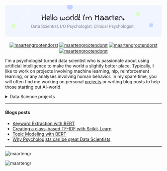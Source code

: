 ![image](https://raw.githubusercontent.com/MaartenGr/MaartenGr/master/images/header.png)

<p align="center">
<a href="https://medium.com/@maartengrootendorst" target="blank"><img align="center" src="https://img.shields.io/badge/-medium-7CB342?style=for-the-badge&labelColor=7CB342&logo=Medium&link=https://medium.com/@maartengrootendorst" alt="maartengrootendorst"/></a>
<a href="https://www.linkedin.com/in/mgrootendorst/" target="blank"><img align="center" src="https://img.shields.io/badge/-LinkedIn-039BE5?style=for-the-badge&logo=Linkedin&logoColor=white&link=https://www.linkedin.com/in/mgrootendorst/" alt="maartengrootendorst"/></a>
<a href="https://twitter.com/maartengr" target="blank"><img align="center" src="https://img.shields.io/badge/-Twitter-A7C0FF?style=for-the-badge&logo=Twitter&logoColor=white&link=https://twitter.com/maartengr" alt="maartengrootendorst"/></a>
<a href="https://github.com/MaartenGr/Projects" target="blank"><img align="center" src="https://img.shields.io/badge/-Projects-828091?style=for-the-badge&logo=Github&logoColor=white&link=https://github.com/MaartenGr/Projects" alt="maartengrootendorst"/></a>

</p>

I'm a psychologist turned data scientist who is passionate about using artificial
intelligence to make the world a slightly better place. Typically, I like to 
work on projects involving machine learning, nlp, reinforcement learning, or 
any analyses involving human behavior. In my spare time, you will often
find me working on personal [projects](https://github.com/MaartenGr/Projects) 
or writing blog posts to help those starting out AI-world.

<details>
<summary>Data Science projects</summary>
  
  <!---
  | Command | Description |
| --- | --- |
| [Vectors of Locally Aggregated Concepts](https://github.com/MaartenGr/VLAC) | <img src="https://img.shields.io/badge/-NLP-red"> <img src="https://img.shields.io/badge/-Python-blue">|
| ... | ... |
  --->
  
| Project | Tags |
| --- | --- |
| [**BERTopic**: Topic Modeling with BERT](https://github.com/MaartenGr/BERTopic) | <img src="https://img.shields.io/badge/-PyPi-blue"> <img src="https://img.shields.io/badge/-Embeddings-red"> <img src="https://img.shields.io/badge/-cTFIDF-red"> <img src="https://img.shields.io/badge/-UMAP-81D4FA"> <img src="https://img.shields.io/badge/-HDBSCAN-81D4FA"> <img src="https://img.shields.io/badge/-Python-blue">|
| [**KeyBERT**: Keyword Extraction with BERT](https://github.com/MaartenGr/KeyBERT) | <img src="https://img.shields.io/badge/-PyPi-blue"> <img src="https://img.shields.io/badge/-Embeddings-red"> <img src="https://img.shields.io/badge/-MMR-81D4FA"> <img src="https://img.shields.io/badge/-Python-blue">|
| [**SoAn**: Analyzing WhatsApp Messages](https://github.com/MaartenGr/soan) | <img src="https://img.shields.io/badge/-NLP-red"> <img src="https://img.shields.io/badge/-Text%20Mining-red"> <img src="https://img.shields.io/badge/-Python-blue"> |
| [**VLAC**: Vectors of Locally Aggregated Concepts](https://github.com/MaartenGr/VLAC) | <img src="https://img.shields.io/badge/-PyPi-blue"> <img src="https://img.shields.io/badge/-Published-212121"> <img src="https://img.shields.io/badge/-Word%20Embeddings-red"> <img src="https://img.shields.io/badge/-kMeans-81D4FA"> <img src="https://img.shields.io/badge/-Python-blue">|
| [**c-TF-IDF**: Class-based TF-IDF](https://github.com/MaartenGr/cTFIDF) | <img src="https://img.shields.io/badge/-NLP-red"> <img src="https://img.shields.io/badge/-Feature%20Extraction-red"> <img src="https://img.shields.io/badge/-Python-blue"> |
| [**ReinLife**: Artificial Life with Reinforcement Learning](https://github.com/MaartenGr/ReinLife) | <img src="https://img.shields.io/badge/-Reinforcement%20Learning-green"> <img src="https://img.shields.io/badge/-Deep%20Learning-yellow"> <img src="https://img.shields.io/badge/-Python-blue"> |
| [**Reviewer**: Character Popularity](https://github.com/MaartenGr/Reviewer) | <img src="https://img.shields.io/badge/-BERT-red"> <img src="https://img.shields.io/badge/-NER-red"> <img src="https://img.shields.io/badge/-Sentiment-red"> <img src="https://img.shields.io/badge/-Scraper-red"> <img src="https://img.shields.io/badge/-Python-blue"> |
| [Board Game Exploration](https://github.com/MaartenGr/boardgame) | <img src="https://img.shields.io/badge/-Visualization-purple"> <img src="https://img.shields.io/badge/-Streamlit-purple"> <img src="https://img.shields.io/badge/-Heroku-90A4AE"> <img src="https://img.shields.io/badge/-Python-blue"> |
| [Statistically Generated Disney Tournament](https://github.com/MaartenGr/DisneyTournament) | <img src="https://img.shields.io/badge/-Statistics-grey"> <img src="https://img.shields.io/badge/-Scraper-red"> <img src="https://img.shields.io/badge/-Python-blue"> <img src="https://img.shields.io/badge/-R-blue"> |
| [Pothole Detection](https://github.com/MaartenGr/PotholeDetection) | <img src="https://img.shields.io/badge/-Deep%20Learning-yellow"> <img src="https://img.shields.io/badge/-Keras-yellow"> <img src="https://img.shields.io/badge/-Python-blue"> |
| [Optimizing Emté Routes](https://github.com/MaartenGr/Projects/blob/master/Notebooks/RouteOptimization.ipynb) | <img src="https://img.shields.io/badge/-ILP-90A4AE"> <img src="https://img.shields.io/badge/-Simmulated%20Annealing-90A4AE"> <img src="https://img.shields.io/badge/-Python-blue"> |
| [Exploring Explainable ML](https://github.com/MaartenGr/InterpretableML) | <img src="https://img.shields.io/badge/-SHAP-81D4FA"> <img src="https://img.shields.io/badge/-LIME-81D4FA"> <img src="https://img.shields.io/badge/-Python-blue"> |
| [Deploying a Machine Learning Model](https://github.com/MaartenGr/ML-API) | <img src="https://img.shields.io/badge/-Docker-90A4AE"> <img src="https://img.shields.io/badge/-FastAPI-90A4AE"> <img src="https://img.shields.io/badge/-Python-blue"> |
| [Retro Games Reinforcement Learning](https://github.com/MaartenGr/ReinforcementLearning) | <img src="https://img.shields.io/badge/-Reinforcement%20Learning-green"> <img src="https://img.shields.io/badge/-Python-blue"> |
| [Statistical Cross-Validation Techniques](https://github.com/MaartenGr/validation) | <img src="https://img.shields.io/badge/-Wilcoxon-grey"> <img src="https://img.shields.io/badge/-McNemar-grey"> <img src="https://img.shields.io/badge/-Python-blue"> |
| [Cluster Analysis: Creating Customer Segments](https://github.com/MaartenGr/CustomerSegmentation/blob/master/Customer%20Segmentation.ipynb) | <img src="https://img.shields.io/badge/-DBSCAN-81D4FA"> <img src="https://img.shields.io/badge/-kMeans-81D4FA"> <img src="https://img.shields.io/badge/-Python-blue"> |
| [Exploring Advanced Feature Engineering Techniques](https://github.com/MaartenGr/feature-engineering) | <img src="https://img.shields.io/badge/-SMOTE-90A4AE"> <img src="https://img.shields.io/badge/-DFS-90A4AE"> <img src="https://img.shields.io/badge/-Python-blue"> |
| [Predicting and Optimizing Auction Prices](https://github.com/MaartenGr/Projects/blob/master/Notebooks/AuctionAnalysis.ipynb) | <img src="https://img.shields.io/badge/-LightGBM-81D4FA"> <img src="https://img.shields.io/badge/-Genetic%20Algorithms-90A4AE"> <img src="https://img.shields.io/badge/-Python-blue"> |
| [Statistical Analysis using the Hurdle Model](https://github.com/MaartenGr/Projects/blob/master/Notebooks/AppStoreAnalysis.ipynb) | <img src="https://img.shields.io/badge/-Hurdle-grey"> <img src="https://img.shields.io/badge/-ZINB%20Regression-grey"> <img src="https://img.shields.io/badge/-Python-blue"> |
| [Predict and optimize demand](https://github.com/MaartenGr/Projects/blob/master/Notebooks/simulation.ipynb) | <img src="https://img.shields.io/badge/-XGBoost-81D4FA"> <img src="https://img.shields.io/badge/-Bayesian%20Optimization-90A4AE"> <img src="https://img.shields.io/badge/-Python-blue"> |
| [Analyzing Google Takeout Data](https://github.com/MaartenGr/Projects/blob/master/Notebooks/GoogleTakeout.ipynb) | <img src="https://img.shields.io/badge/-Visualization-purple"> <img src="https://img.shields.io/badge/-Python-blue"> |
| [Cars Dashboard](https://github.com/MaartenGr/cars_dashboard) | <img src="https://img.shields.io/badge/-Visualization-purple"> <img src="https://img.shields.io/badge/-Dash-purple">  <img src="https://img.shields.io/badge/-Python-blue"> |
| [Qwixx Visualization](https://github.com/MaartenGr/Projects/blob/master/Notebooks/Scorecard.ipynb) | <img src="https://img.shields.io/badge/-Visualization-purple"> <img src="https://img.shields.io/badge/-Python-blue"> |
| [Academic Journey Visualization](https://github.com/MaartenGr/Projects/blob/master/Notebooks/Grades.ipynb) | <img src="https://img.shields.io/badge/-Visualization-purple"> <img src="https://img.shields.io/badge/-Python-blue"> |
| [Predicting Housing Prices](https://github.com/MaartenGr/Projects/blob/master/Notebooks/HousingPrices.ipynb) | <img src="https://img.shields.io/badge/-XGBoost-81D4FA"> <img src="https://img.shields.io/badge/-Stacking-81D4FA"> <img src="https://img.shields.io/badge/-Python-blue"> |
| [Analyzing FitBit Data](https://github.com/MaartenGr/fitbit/) | <img src="https://img.shields.io/badge/-XGBoost-81D4FA"> <img src="https://img.shields.io/badge/-Python-blue"> |

</details>  

----

#### Blogs posts
<!-- BLOG-POST-LIST:START -->
- [Keyword Extraction with BERT](https://towardsdatascience.com/keyword-extraction-with-bert-724efca412ea?source=rss-22405c3b2875------2)
- [Creating a class-based TF-IDF with Scikit-Learn](https://towardsdatascience.com/creating-a-class-based-tf-idf-with-scikit-learn-caea7b15b858?source=rss-22405c3b2875------2)
- [Topic Modeling with BERT](https://towardsdatascience.com/topic-modeling-with-bert-779f7db187e6?source=rss-22405c3b2875------2)
- [Why Psychologists can be great Data Scientists](https://towardsdatascience.com/why-psychologists-can-be-great-data-scientists-970552b5223?source=rss-22405c3b2875------2)
<!-- BLOG-POST-LIST:END -->

----

<img src="https://github-readme-stats.vercel.app/api?username=maartengr&show_icons=true" alt=maartengr />
<p align="left"> <img src="https://komarev.com/ghpvc/?username=maartengr" alt="maartengr" /> </p>

<!--
**MaartenGr/MaartenGr** is a ✨ _special_ ✨ repository because its `README.md` 
(this file) appears on your GitHub profile.

Here are some ideas to get you started:

- 🔭 I’m currently working on ...
- 🌱 I’m currently learning ...
- 👯 I’m looking to collaborate on ...
- 🤔 I’m looking for help with ...
- 💬 Ask me about ...
- 📫 How to reach me: ...
- 😄 Pronouns: ...
- ⚡ Fun fact: ...


<p align="left">
<img src="https://devicons.github.io/devicon/devicon.git/icons/docker/docker-original-wordmark.svg" alt="docker" width="40" height="40"/> 
<img src="https://www.vectorlogo.zone/logos/figma/figma-icon.svg" alt="figma" width="40" height="40"/> 
<img src="https://www.vectorlogo.zone/logos/git-scm/git-scm-icon.svg" alt="git" width="40" height="40"/> 
<img src="https://devicons.github.io/devicon/devicon.git/icons/python/python-original.svg" alt="python" width="40" height="40"/>
</p>

-->
